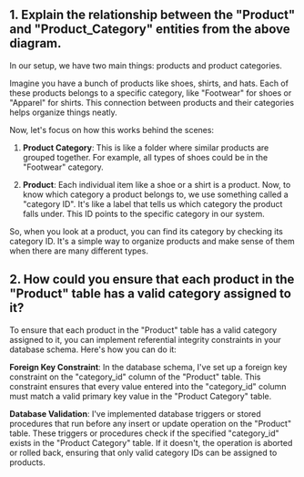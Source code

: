 
## 1. Explain the relationship between the "Product" and "Product_Category" entities from the above diagram.

In our setup, we have two main things: products and product categories.

Imagine you have a bunch of products like shoes, shirts, and hats. Each of these products belongs to a specific category, like "Footwear" for shoes or "Apparel" for shirts. This connection between products and their categories helps organize things neatly.

Now, let's focus on how this works behind the scenes:

1. **Product Category**: This is like a folder where similar products are grouped together. For example, all types of shoes could be in the "Footwear" category.

2. **Product**: Each individual item like a shoe or a shirt is a product. Now, to know which category a product belongs to, we use something called a "category ID". It's like a label that tells us which category the product falls under. This ID points to the specific category in our system.

So, when you look at a product, you can find its category by checking its category ID. It's a simple way to organize products and make sense of them when there are many different types.

## 2. How could you ensure that each product in the "Product" table has a valid category assigned to it?

To ensure that each product in the "Product" table has a valid category assigned to it, you can implement referential integrity constraints in your database schema. Here's how you can do it:

**Foreign Key Constraint**:  In the database schema, I've set up a foreign key constraint on the "category_id" column of the "Product" table. This constraint ensures that every value entered into the "category_id" column must match a valid primary key value in the "Product Category" table.

**Database Validation**: I've implemented database triggers or stored procedures that run before any insert or update operation on the "Product" table. These triggers or procedures check if the specified "category_id" exists in the "Product Category" table. If it doesn't, the operation is aborted or rolled back, ensuring that only valid category IDs can be assigned to products.